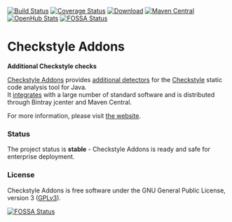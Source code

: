 [![Build Status](https://travis-ci.org/checkstyle-addons/checkstyle-addons.svg?branch=master)](https://travis-ci.org/checkstyle-addons/checkstyle-addons)
[![Coverage Status](https://coveralls.io/repos/checkstyle-addons/checkstyle-addons/badge.svg?branch=master)](https://coveralls.io/r/checkstyle-addons/checkstyle-addons?branch=master)
[![Download](https://img.shields.io/github/release/checkstyle-addons/checkstyle-addons.svg?label=download&colorB=4cc61e)](https://github.com/checkstyle-addons/checkstyle-addons/releases)
[![Maven Central](https://maven-badges.herokuapp.com/maven-central/com.thomasjensen.checkstyle.addons/checkstyle-addons/badge.svg)](http://search.maven.org/#search%7Cgav%7C1%7Cg%3Acom.thomasjensen.checkstyle.addons)
[![OpenHub Stats](https://www.openhub.net/p/checkstyle-addons/widgets/project_thin_badge?format=gif&ref=Thin+badge)](https://www.openhub.net/p/checkstyle-addons)
[![FOSSA Status](https://app.fossa.io/api/projects/git%2Bgithub.com%2Fcheckstyle-addons%2Fcheckstyle-addons.svg?type=shield)](https://app.fossa.io/projects/git%2Bgithub.com%2Fcheckstyle-addons%2Fcheckstyle-addons?ref=badge_shield)

# Checkstyle Addons
**Additional Checkstyle checks**

[Checkstyle Addons](https://checkstyle-addons.thomasjensen.com/) provides
[additional detectors](https://checkstyle-addons.thomasjensen.com/latest/checks/) for the
[Checkstyle](http://checkstyle.sourceforge.net/) static code analysis tool for Java.  
It [integrates](https://checkstyle-addons.thomasjensen.com/run.html) with a large number of standard software
and is distributed through Bintray jcenter and Maven Central.

For more information, please visit [the website](https://checkstyle-addons.thomasjensen.com/).

### Status

The project status is **stable** - Checkstyle Addons is ready and safe for enterprise deployment.

### License

Checkstyle Addons is free software under the GNU General Public License, version 3
([GPLv3](https://www.gnu.org/copyleft/gpl.html)).


[![FOSSA Status](https://app.fossa.io/api/projects/git%2Bgithub.com%2Fcheckstyle-addons%2Fcheckstyle-addons.svg?type=large)](https://app.fossa.io/projects/git%2Bgithub.com%2Fcheckstyle-addons%2Fcheckstyle-addons?ref=badge_large)